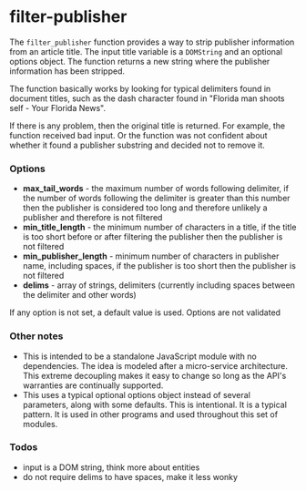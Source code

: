 # filter-publisher
The `filter_publisher` function provides a way to strip publisher information from an article title. The input title variable is a `DOMString` and an optional options object. The function returns a new string where the publisher information has been stripped.

The function basically works by looking for typical delimiters found in document titles, such as the dash character found in &quot;Florida man shoots self - Your Florida News&quot;.

If there is any problem, then the original title is returned. For example, the function received bad input. Or the function was not confident about whether it found a publisher substring and decided not to remove it.

### Options
* **max_tail_words** - the maximum number of words following delimiter, if the number of words following the delimiter is greater than this number then the publisher is considered too long and therefore unlikely a publisher and therefore is not filtered
* **min_title_length** - the minimum number of characters in a title, if the title is too short before or after filtering the publisher then the publisher is not filtered
* **min_publisher_length** - minimum number of characters in publisher name, including spaces, if the publisher is too short then the publisher is not filtered
* **delims** - array of strings, delimiters (currently including spaces between the delimiter and other words)

If any option is not set, a default value is used. Options are not validated

### Other notes
* This is intended to be a standalone JavaScript module with no dependencies. The idea is modeled after a micro-service architecture. This extreme decoupling makes it easy to change so long as the API's warranties are continually supported.
* This uses a typical optional options object instead of several parameters, along with some defaults. This is intentional. It is a typical pattern. It is used in other programs and used throughout this set of modules.

### Todos
* input is a DOM string, think more about entities
* do not require delims to have spaces, make it less wonky
